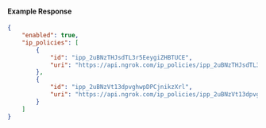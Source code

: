<!-- Code generated for API Clients. DO NOT EDIT. -->

#### Example Response

```json
{
	"enabled": true,
	"ip_policies": [
		{
			"id": "ipp_2uBNzTHJsdTL3r5EeygiZHBTUCE",
			"uri": "https://api.ngrok.com/ip_policies/ipp_2uBNzTHJsdTL3r5EeygiZHBTUCE"
		},
		{
			"id": "ipp_2uBNzVt13dpvghwpDPCjnikzXrl",
			"uri": "https://api.ngrok.com/ip_policies/ipp_2uBNzVt13dpvghwpDPCjnikzXrl"
		}
	]
}
```
